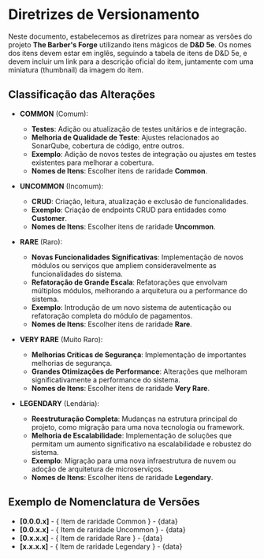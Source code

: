 # Diretrizes de Versionamento

Neste documento, estabelecemos as diretrizes para nomear as versões do projeto **The Barber's Forge** utilizando itens mágicos de **D&D 5e**. Os nomes dos itens devem estar em inglês, seguindo a tabela de itens de D&D 5e, e devem incluir um link para a descrição oficial do item, juntamente com uma miniatura (thumbnail) da imagem do item.

## Classificação das Alterações

- **COMMON** (Comum):
    - **Testes**: Adição ou atualização de testes unitários e de integração.
    - **Melhoria de Qualidade de Teste**: Ajustes relacionados ao SonarQube, cobertura de código, entre outros.
    - **Exemplo**: Adição de novos testes de integração ou ajustes em testes existentes para melhorar a cobertura.
    - **Nomes de Itens**: Escolher itens de raridade **Common**.

- **UNCOMMON** (Incomum):
    - **CRUD**: Criação, leitura, atualização e exclusão de funcionalidades.
    - **Exemplo**: Criação de endpoints CRUD para entidades como **Customer**.
    - **Nomes de Itens**: Escolher itens de raridade **Uncommon**.

- **RARE** (Raro):
    - **Novas Funcionalidades Significativas**: Implementação de novos módulos ou serviços que ampliem consideravelmente as funcionalidades do sistema.
    - **Refatoração de Grande Escala**: Refatorações que envolvam múltiplos módulos, melhorando a arquitetura ou a performance do sistema.
    - **Exemplo**: Introdução de um novo sistema de autenticação ou refatoração completa do módulo de pagamentos.
    - **Nomes de Itens**: Escolher itens de raridade **Rare**.

- **VERY RARE** (Muito Raro):
    - **Melhorias Críticas de Segurança**: Implementação de importantes melhorias de segurança.
    - **Grandes Otimizações de Performance**: Alterações que melhoram significativamente a performance do sistema.
    - **Nomes de Itens**: Escolher itens de raridade **Very Rare**.

- **LEGENDARY** (Lendária):
    - **Reestruturação Completa**: Mudanças na estrutura principal do projeto, como migração para uma nova tecnologia ou framework.
    - **Melhoria de Escalabilidade**: Implementação de soluções que permitam um aumento significativo na escalabilidade e robustez do sistema.
    - **Exemplo**: Migração para uma nova infraestrutura de nuvem ou adoção de arquitetura de microserviços.
    - **Nomes de Itens**: Escolher itens de raridade **Legendary**.

## Exemplo de Nomenclatura de Versões

- **[0.0.0.x]** - { Item de raridade Common } - {data}
- **[0.0.x.x]** - { Item de raridade Uncommon } - {data}
- **[0.x.x.x]** - { Item de raridade Rare } - {data}
- **[x.x.x.x]** - { Item de raridade Legendary } - {data}
